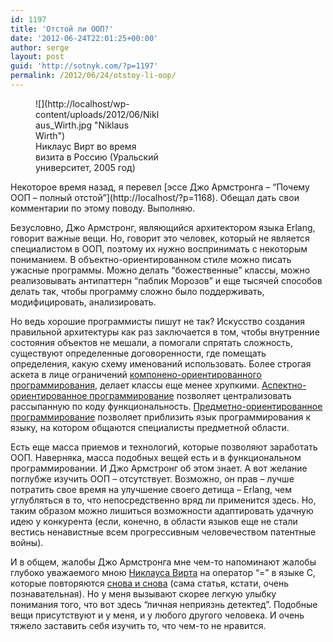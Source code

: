 ```yaml
---
id: 1197
title: 'Отстой ли ООП?'
date: '2012-06-24T22:01:25+00:00'
author: serge
layout: post
guid: 'http://sotnyk.com/?p=1197'
permalink: /2012/06/24/otstoy-li-oop/
---
```


<figure aria-describedby="caption-attachment-1198" class="wp-caption alignleft" id="attachment_1198" style="width: 200px">![](http://localhost/wp-content/uploads/2012/06/Niklaus_Wirth.jpg "Niklaus Wirth")<figcaption class="wp-caption-text" id="caption-attachment-1198">Никлаус Вирт во время визита в Россию (Уральский университет, 2005 год)</figcaption></figure>Некоторое время назад, я перевел [эссе Джо Армстронга – “Почему ООП – полный отстой”](http://localhost/?p=1168). Обещал дать свои комментарии по этому поводу. Выполняю.

Безусловно, Джо Армстронг, являющийся архитектором языка Erlang, говорит важные вещи. Но, говорит это человек, который не является специалистом в ООП, поэтому их нужно воспринимать с некоторым пониманием. В объектно-ориентированном стиле можно писать ужасные программы. Можно делать “божественные” классы, можно реализовывать антипаттерн “паблик Морозов” и еще тысячей способов делать так, чтобы программу сложно было поддерживать, модифицировать, анализировать.

Но ведь хорошие программисты пишут не так? Искусство создания правильной архитектуры как раз заключается в том, чтобы внутренние состояния объектов не мешали, а помогали спрятать сложность, существуют определенные договоренности, где помещать определения, какую схему именований использовать. Более строгая аскета в лице ограничений [компонено-ориентированного программирования](http://ru.wikipedia.org/wiki/%D0%9A%D0%BE%D0%BC%D0%BF%D0%BE%D0%BD%D0%B5%D0%BD%D1%82%D0%BD%D0%BE-%D0%BE%D1%80%D0%B8%D0%B5%D0%BD%D1%82%D0%B8%D1%80%D0%BE%D0%B2%D0%B0%D0%BD%D0%BD%D0%BE%D0%B5_%D0%BF%D1%80%D0%BE%D0%B3%D1%80%D0%B0%D0%BC%D0%BC%D0%B8%D1%80%D0%BE%D0%B2%D0%B0%D0%BD%D0%B8%D0%B5), делает классы еще менее хрупкими. [Аспектно-ориентированное программирование](http://ru.wikipedia.org/wiki/%D0%90%D1%81%D0%BF%D0%B5%D0%BA%D1%82%D0%BD%D0%BE-%D0%BE%D1%80%D0%B8%D0%B5%D0%BD%D1%82%D0%B8%D1%80%D0%BE%D0%B2%D0%B0%D0%BD%D0%BD%D0%BE%D0%B5_%D0%BF%D1%80%D0%BE%D0%B3%D1%80%D0%B0%D0%BC%D0%BC%D0%B8%D1%80%D0%BE%D0%B2%D0%B0%D0%BD%D0%B8%D0%B5) позволяет централизовать рассыпанную по коду функциональность. [Предметно-ориентированное программирование](http://ru.wikipedia.org/wiki/%D0%9F%D1%80%D0%B5%D0%B4%D0%BC%D0%B5%D1%82%D0%BD%D0%BE-%D0%BE%D1%80%D0%B8%D0%B5%D0%BD%D1%82%D0%B8%D1%80%D0%BE%D0%B2%D0%B0%D0%BD%D0%BD%D1%8B%D0%B9_%D1%8F%D0%B7%D1%8B%D0%BA_%D0%BF%D1%80%D0%BE%D0%B3%D1%80%D0%B0%D0%BC%D0%BC%D0%B8%D1%80%D0%BE%D0%B2%D0%B0%D0%BD%D0%B8%D1%8F) позволяет приблизить язык программирования к языку, на котором общаются специалисты предметной области.

Есть еще масса приемов и технологий, которые позволяют заработать ООП. Наверняка, масса подобных вещей есть и в функциональном программировании. И Джо Армстронг об этом знает. А вот желание поглубже изучить ООП – отсутствует. Возможно, он прав – лучше потратить свое время на улучшение своего детища – Erlang, чем углубляться в то, что непосредственно вряд ли применится здесь. Но, таким образом можно лишиться возможности адаптировать удачную идею у конкурента (если, конечно, в области языков еще не стали вестись ненавистные всем прогрессивным человечеством патентные войны).

И в общем, жалобы Джо Армстронга мне чем-то напоминают жалобы глубоко уважаемого мною [Никлауса Вирта](http://ru.wikipedia.org/wiki/%D0%92%D0%B8%D1%80%D1%82,_%D0%9D%D0%B8%D0%BA%D0%BB%D0%B0%D1%83%D1%81) на оператор “=” в языке C, которые повторяются [снова и снова](http://citforum.ru/programming/digest/wirth/) (сама статья, кстати, очень познавательная). Но у меня вызывают скорее легкую улыбку понимания того, что вот здесь “личная неприязнь детектед”. Подобные вещи присутствуют и у меня, и у любого другого человека. И очень тяжело заставить себя изучить то, что чем-то не нравится.